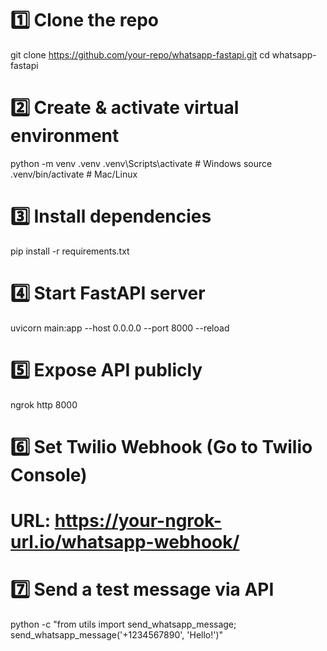 # 1️⃣ Clone the repo
git clone https://github.com/your-repo/whatsapp-fastapi.git
cd whatsapp-fastapi

# 2️⃣ Create & activate virtual environment
python -m venv .venv
.venv\Scripts\activate  # Windows
source .venv/bin/activate  # Mac/Linux

# 3️⃣ Install dependencies
pip install -r requirements.txt

# 4️⃣ Start FastAPI server
uvicorn main:app --host 0.0.0.0 --port 8000 --reload

# 5️⃣ Expose API publicly
ngrok http 8000

# 6️⃣ Set Twilio Webhook (Go to Twilio Console)
# URL: https://your-ngrok-url.io/whatsapp-webhook/

# 7️⃣ Send a test message via API
python -c "from utils import send_whatsapp_message; send_whatsapp_message('+1234567890', 'Hello!')"
